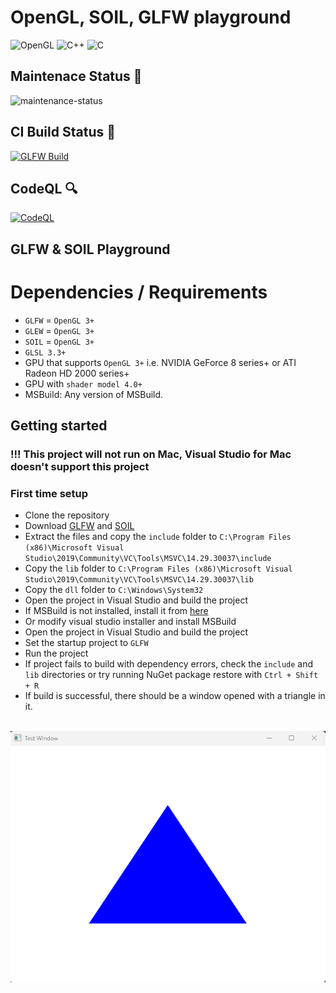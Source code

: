 # OpenGL, SOIL, GLFW playground

![OpenGL](https://img.shields.io/badge/OpenGL-%23FFFFFF.svg?style=for-the-badge&logo=opengl) ![C++](https://img.shields.io/badge/c++-%2300599C.svg?style=for-the-badge&logo=c%2B%2B&logoColor=white) ![C](https://img.shields.io/badge/c-%2300599C.svg?style=for-the-badge&logo=c&logoColor=white)

## Maintenace Status :wrench:
![maintenance-status](https://img.shields.io/badge/maintenance-passively--maintained-yellowgreen.svg)
## CI Build Status :hammer:
[![GLFW Build](https://github.com/OudomMunint/GLFW/actions/workflows/main.yml/badge.svg)](https://github.com/OudomMunint/GLFW/actions/workflows/main.yml) 

## CodeQL :mag:
[![CodeQL](https://github.com/OudomMunint/GLFW/actions/workflows/codeql.yml/badge.svg)](https://github.com/OudomMunint/GLFW/actions/workflows/codeql.yml)

## GLFW &amp; SOIL Playground
# Dependencies / Requirements
- `GLFW` = `OpenGL 3+`
- `GLEW` = `OpenGL 3+`
- `SOIL` = `OpenGL 3+`
- `GLSL 3.3+`
- GPU that supports `OpenGL 3+` i.e. NVIDIA GeForce 8 series+ or ATI Radeon HD 2000 series+
- GPU with `shader model 4.0+`
- MSBuild: Any version of MSBuild.

## Getting started
### !!! This project will not run on Mac, Visual Studio for Mac doesn't support this project
### First time setup
- Clone the repository
- Download [GLFW](https://www.glfw.org/download.html) and [SOIL](https://www.lonesock.net/soil.html)
- Extract the files and copy the `include` folder to `C:\Program Files (x86)\Microsoft Visual Studio\2019\Community\VC\Tools\MSVC\14.29.30037\include`
- Copy the `lib` folder to `C:\Program Files (x86)\Microsoft Visual Studio\2019\Community\VC\Tools\MSVC\14.29.30037\lib`
- Copy the `dll` folder to `C:\Windows\System32`
- Open the project in Visual Studio and build the project
- If MSBuild is not installed, install it from [here](https://visualstudio.microsoft.com/downloads/#build-tools-for-visual-studio-2019)
- Or modify visual studio installer and install MSBuild
- Open the project in Visual Studio and build the project
- Set the startup project to `GLFW`
- Run the project
- If project fails to build with dependency errors, check the `include` and `lib` directories or try running NuGet package restore with `Ctrl + Shift + R`
- If build is successful, there should be a window opened with a triangle in it. <br> <br>
<img src="triangle.png"/>
